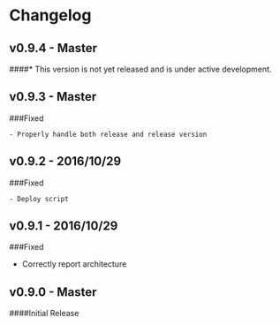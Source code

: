 # Changelog

## v0.9.4 - Master
####* This version is not yet released and is under active development.


## v0.9.3 - Master

###Fixed

    - Properly handle both release and release version


## v0.9.2 - 2016/10/29

###Fixed

    - Deploy script


## v0.9.1 - 2016/10/29

###Fixed

  - Correctly report architecture


## v0.9.0 - Master

####Initial Release